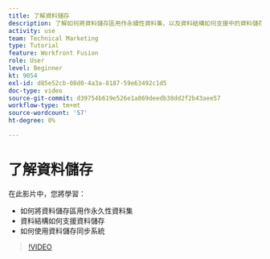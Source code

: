 ```yaml
---
title: 了解資料儲存
description: 了解如何將資料儲存區用作永續性資料集，以及資料結構如何支援中的資料儲存 [!DNL Adobe Workfront Fusion].
activity: use
team: Technical Marketing
type: Tutorial
feature: Workfront Fusion
role: User
level: Beginner
kt: 9054
exl-id: d85e52cb-08d0-4a3a-8187-59e63492c1d5
doc-type: video
source-git-commit: d39754b619e526e1a869deedb38dd2f2b43aee57
workflow-type: tm+mt
source-wordcount: '57'
ht-degree: 0%

---
```


# 了解資料儲存

在此影片中，您將學習：

* 如何將資料儲存區用作永久性資料集
* 資料結構如何支援資料儲存
* 如何使用資料儲存同步系統

>[!VIDEO](https://video.tv.adobe.com/v/335295/?quality=12)
